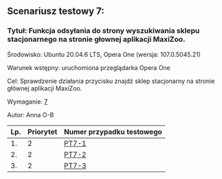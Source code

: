 ## Scenariusz testowy 7:

### Tytuł: Funkcja odsyłania do strony wyszukiwania sklepu stacjonarnego na stronie głownej aplikacji MaxiZoo.

Środowisko: Ubuntu 20.04.6 LTS, Opera One (wersja: 107.0.5045.21)

Warunek wstępny: uruchomiona przeglądarka Opera One

Cel: Sprawdzenie działania przycisku znajdź sklep stacjonarny na stronie głównej aplikacji MaxiZoo.

Wymaganie: [7](../Przypadki_testowe/PT-test%20mzoo7.md#wymaganie-funkcjonalne-7)

Autor: Anna O-B


| Lp. | Priorytet | Numer przypadku testowego|
| --- | ---------- | ------------ |
| 1.  | 2 | [PT7-1](../Przypadki_testowe/PT-test%20mzoo7.md#id-pt7-1) | 
| 2.  | 2 | [PT7-2](../Przypadki_testowe/PT-test%20mzoo7.md#id-pt7-2) |
| 3.  | 2 | [PT7-3](../Przypadki_testowe/PT-test%20mzoo7.md#id-pt7-3) | 